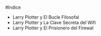 #Indice
* Larry Plotter y El Bucle Filosofal
* Larry Plotter y La Clave Secreta del Wifi
* Larry Plotter y El Prisionero del Firewal